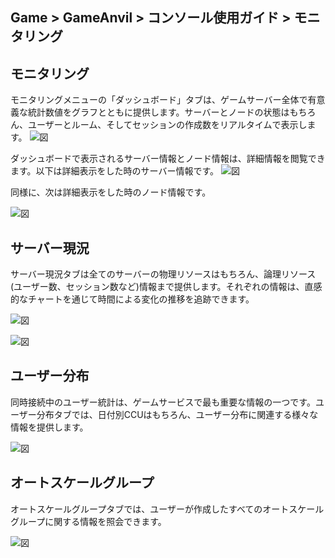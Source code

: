 ## Game > GameAnvil > コンソール使用ガイド > モニタリング

## モニタリング
モニタリングメニューの「ダッシュボード」タブは、ゲームサーバー全体で有意義な統計数値をグラフとともに提供します。サーバーとノードの状態はもちろん、ユーザーとルーム、そしてセッションの作成数をリアルタイムで表示します。
![図](https://static.toastoven.net/prod_gameanvil/images/console/v2/monitoring/monitoring_dashboard.png)

ダッシュボードで表示されるサーバー情報とノード情報は、詳細情報を閲覧できます。以下は詳細表示をした時のサーバー情報です。
![図](https://static.toastoven.net/prod_gameanvil/images/console/v2/monitoring/monitoring_dashboard_server.png)

同様に、次は詳細表示をした時のノード情報です。

![図](https://static.toastoven.net/prod_gameanvil/images/console/v2/monitoring/monitoring_dashboard_node.png)

## サーバー現況

サーバー現況タブは全てのサーバーの物理リソースはもちろん、論理リソース(ユーザー数、セッション数など)情報まで提供します。それぞれの情報は、直感的なチャートを通じて時間による変化の推移を追跡できます。

![図](https://static.toastoven.net/prod_gameanvil/images/console/v2/monitoring/server_state_1.png)

![図](https://static.toastoven.net/prod_gameanvil/images/console/v2/monitoring/server_state_2.png)


## ユーザー分布

同時接続中のユーザー統計は、ゲームサービスで最も重要な情報の一つです。ユーザー分布タブでは、日付別CCUはもちろん、ユーザー分布に関連する様々な情報を提供します。

![図](https://static.toastoven.net/prod_gameanvil/images/console/v2/monitoring/concurrent_user_1.png)


## オートスケールグループ

オートスケールグループタブでは、ユーザーが作成したすべてのオートスケールグループに関する情報を照会できます。

![図](https://static.toastoven.net/prod_gameanvil/images/console/v2/monitoring/monitoring_scalegroup.png)
